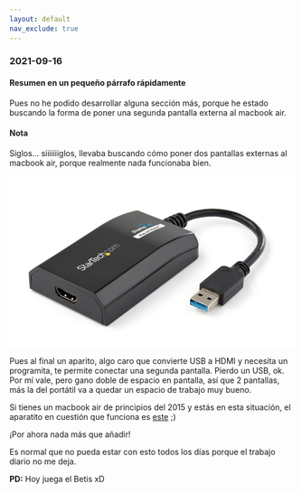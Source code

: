 ```yaml
---
layout: default
nav_exclude: true
---
```

###  2021-09-16

#### Resumen en un pequeño párrafo rápidamente
Pues no he podido desarrollar alguna sección más, porque he estado buscando la forma de poner una segunda pantalla externa al macbook air.

#### Nota
Siglos... siiiiiiiglos, llevaba buscando cómo poner dos pantallas externas al macbook air, porque realmente nada funcionaba bien. 

![Aparatito](../assets/img/aparato.png)

Pues al final un aparito, algo caro que convierte USB a HDMI y necesita un programita, te permite conectar una segunda pantalla. Pierdo un USB, ok. Por mí vale, pero gano doble de espacio en pantalla, así que 2 pantallas, más la del portátil va a quedar un espacio de trabajo muy bueno.

Si tienes un macbook air de principios del 2015 y estás en esta situación, el aparatito en cuestión que funciona es [este](https://www.startech.com/en-us/audio-video-products/usb32hdpro) ;)



¡Por ahora nada más que añadir!

Es normal que no pueda estar con esto todos los días porque el trabajo diario no me deja.

**PD:** Hoy juega el Betis xD

